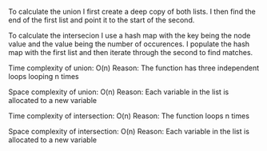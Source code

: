 To calculate the union I first create a deep copy of both lists. I then find the end of the first list and point it to the start of the second.

To calculate the intersecion I use a hash map with the key being the node value and the value being the number of occurences. I populate the hash map with the first list and then iterate through the second to find matches.

Time complexity of union: O(n)
Reason: The function has three independent loops looping n times

Space complexity of union: O(n)
Reason: Each variable in the list is allocated to a new variable



Time complexity of intersection: O(n)
Reason: The function loops n times

Space complexity of intersection: O(n)
Reason: Each variable in the list is allocated to a new variable
